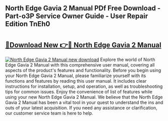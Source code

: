 ## North Edge Gavia 2 Manual PDf Free Download - Part-o3P Service Owner Guide - User Repair Edition TnEh0

# <h2><a href="http://cf15610.oget.top/?id=North+Edge+Gavia+2+Manual">🔗Download New 👉🔴 North Edge Gavia 2 Manual</a></h2>

[![North Edge Gavia 2 Manual new download](https://i.imgur.com/5g1atiW.png)](http://cf15610.oget.top/?id=North+Edge+Gavia+2+Manual)
Explore the world of North Edge Gavia 2 Manual with this comprehensive user manual, covering all aspects of the product's features and functionality. Before you begin using your North Edge Gavia 2 Manual, please familiarize yourself with its functions and features by reading this user manual. It includes clear instructions for installation, setup, and operation, as well as troubleshooting tips for common issues. Enjoy the convenience of list of features while using your new North Edge Gavia 2 Manual. We believe that the North Edge Gavia 2 Manual has been a vital tool in your quest to understand the ins and outs of your latest acquisition. If you need any assistance or clarification, our customer service team is here to help.
